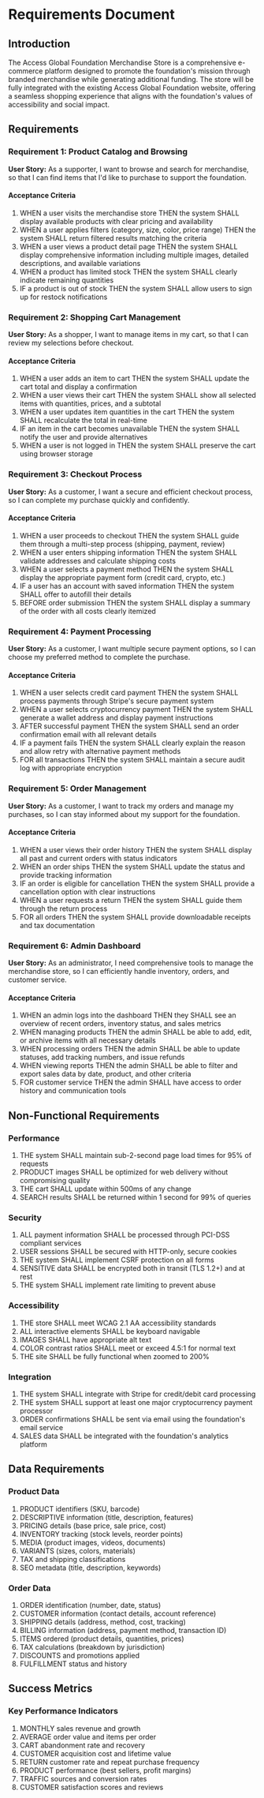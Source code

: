 # Requirements Document

## Introduction

The Access Global Foundation Merchandise Store is a comprehensive e-commerce platform designed to promote the foundation's mission through branded merchandise while generating additional funding. The store will be fully integrated with the existing Access Global Foundation website, offering a seamless shopping experience that aligns with the foundation's values of accessibility and social impact.

## Requirements

### Requirement 1: Product Catalog and Browsing

**User Story:** As a supporter, I want to browse and search for merchandise, so that I can find items that I'd like to purchase to support the foundation.

#### Acceptance Criteria

1. WHEN a user visits the merchandise store THEN the system SHALL display available products with clear pricing and availability
2. WHEN a user applies filters (category, size, color, price range) THEN the system SHALL return filtered results matching the criteria
3. WHEN a user views a product detail page THEN the system SHALL display comprehensive information including multiple images, detailed descriptions, and available variations
4. WHEN a product has limited stock THEN the system SHALL clearly indicate remaining quantities
5. IF a product is out of stock THEN the system SHALL allow users to sign up for restock notifications

### Requirement 2: Shopping Cart Management

**User Story:** As a shopper, I want to manage items in my cart, so that I can review my selections before checkout.

#### Acceptance Criteria

1. WHEN a user adds an item to cart THEN the system SHALL update the cart total and display a confirmation
2. WHEN a user views their cart THEN the system SHALL show all selected items with quantities, prices, and a subtotal
3. WHEN a user updates item quantities in the cart THEN the system SHALL recalculate the total in real-time
4. IF an item in the cart becomes unavailable THEN the system SHALL notify the user and provide alternatives
5. WHEN a user is not logged in THEN the system SHALL preserve the cart using browser storage

### Requirement 3: Checkout Process

**User Story:** As a customer, I want a secure and efficient checkout process, so I can complete my purchase quickly and confidently.

#### Acceptance Criteria

1. WHEN a user proceeds to checkout THEN the system SHALL guide them through a multi-step process (shipping, payment, review)
2. WHEN a user enters shipping information THEN the system SHALL validate addresses and calculate shipping costs
3. WHEN a user selects a payment method THEN the system SHALL display the appropriate payment form (credit card, crypto, etc.)
4. IF a user has an account with saved information THEN the system SHALL offer to autofill their details
5. BEFORE order submission THEN the system SHALL display a summary of the order with all costs clearly itemized

### Requirement 4: Payment Processing

**User Story:** As a customer, I want multiple secure payment options, so I can choose my preferred method to complete the purchase.

#### Acceptance Criteria

1. WHEN a user selects credit card payment THEN the system SHALL process payments through Stripe's secure payment system
2. WHEN a user selects cryptocurrency payment THEN the system SHALL generate a wallet address and display payment instructions
3. AFTER successful payment THEN the system SHALL send an order confirmation email with all relevant details
4. IF a payment fails THEN the system SHALL clearly explain the reason and allow retry with alternative payment methods
5. FOR all transactions THEN the system SHALL maintain a secure audit log with appropriate encryption

### Requirement 5: Order Management

**User Story:** As a customer, I want to track my orders and manage my purchases, so I can stay informed about my support for the foundation.

#### Acceptance Criteria

1. WHEN a user views their order history THEN the system SHALL display all past and current orders with status indicators
2. WHEN an order ships THEN the system SHALL update the status and provide tracking information
3. IF an order is eligible for cancellation THEN the system SHALL provide a cancellation option with clear instructions
4. WHEN a user requests a return THEN the system SHALL guide them through the return process
5. FOR all orders THEN the system SHALL provide downloadable receipts and tax documentation

### Requirement 6: Admin Dashboard

**User Story:** As an administrator, I need comprehensive tools to manage the merchandise store, so I can efficiently handle inventory, orders, and customer service.

#### Acceptance Criteria

1. WHEN an admin logs into the dashboard THEN they SHALL see an overview of recent orders, inventory status, and sales metrics
2. WHEN managing products THEN the admin SHALL be able to add, edit, or archive items with all necessary details
3. WHEN processing orders THEN the admin SHALL be able to update statuses, add tracking numbers, and issue refunds
4. WHEN viewing reports THEN the admin SHALL be able to filter and export sales data by date, product, and other criteria
5. FOR customer service THEN the admin SHALL have access to order history and communication tools

## Non-Functional Requirements

### Performance
1. THE system SHALL maintain sub-2-second page load times for 95% of requests
2. PRODUCT images SHALL be optimized for web delivery without compromising quality
3. THE cart SHALL update within 500ms of any change
4. SEARCH results SHALL be returned within 1 second for 99% of queries

### Security
1. ALL payment information SHALL be processed through PCI-DSS compliant services
2. USER sessions SHALL be secured with HTTP-only, secure cookies
3. THE system SHALL implement CSRF protection on all forms
4. SENSITIVE data SHALL be encrypted both in transit (TLS 1.2+) and at rest
5. THE system SHALL implement rate limiting to prevent abuse

### Accessibility
1. THE store SHALL meet WCAG 2.1 AA accessibility standards
2. ALL interactive elements SHALL be keyboard navigable
3. IMAGES SHALL have appropriate alt text
4. COLOR contrast ratios SHALL meet or exceed 4.5:1 for normal text
5. THE site SHALL be fully functional when zoomed to 200%

### Integration
1. THE system SHALL integrate with Stripe for credit/debit card processing
2. THE system SHALL support at least one major cryptocurrency payment processor
3. ORDER confirmations SHALL be sent via email using the foundation's email service
4. SALES data SHALL be integrated with the foundation's analytics platform

## Data Requirements

### Product Data
1. PRODUCT identifiers (SKU, barcode)
2. DESCRIPTIVE information (title, description, features)
3. PRICING details (base price, sale price, cost)
4. INVENTORY tracking (stock levels, reorder points)
5. MEDIA (product images, videos, documents)
6. VARIANTS (sizes, colors, materials)
7. TAX and shipping classifications
8. SEO metadata (title, description, keywords)

### Order Data
1. ORDER identification (number, date, status)
2. CUSTOMER information (contact details, account reference)
3. SHIPPING details (address, method, cost, tracking)
4. BILLING information (address, payment method, transaction ID)
5. ITEMS ordered (product details, quantities, prices)
6. TAX calculations (breakdown by jurisdiction)
7. DISCOUNTS and promotions applied
8. FULFILLMENT status and history

## Success Metrics

### Key Performance Indicators
1. MONTHLY sales revenue and growth
2. AVERAGE order value and items per order
3. CART abandonment rate and recovery
4. CUSTOMER acquisition cost and lifetime value
5. RETURN customer rate and repeat purchase frequency
6. PRODUCT performance (best sellers, profit margins)
7. TRAFFIC sources and conversion rates
8. CUSTOMER satisfaction scores and reviews
